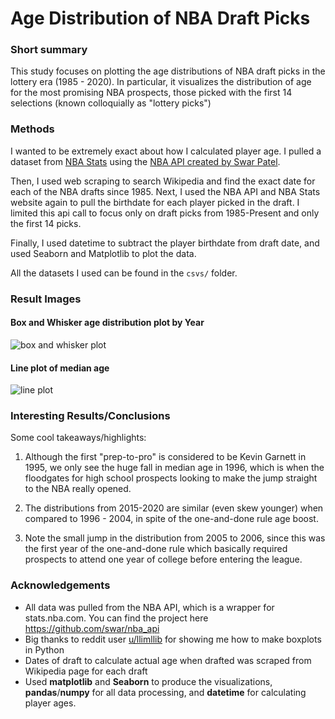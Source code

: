 # Age Distribution of NBA Draft Picks

### Short summary

This study focuses on plotting the age distributions of NBA draft picks
in the lottery era (1985 - 2020). In particular, it visualizes the distribution
of age for the most promising NBA prospects, those picked with the first 14 
selections (known colloquially as "lottery picks")

### Methods

I wanted to be extremely exact about how I calculated player age. I pulled a dataset
from [NBA Stats](stats.nba.com) using the [NBA API created by Swar Patel](https://github.com/swar/nba_api).

Then, I used web scraping to search Wikipedia and find the exact date for each of the NBA
drafts since 1985. Next, I used the NBA API and NBA Stats website again to pull the birthdate
for each player picked in the draft. I limited this api call to focus only on draft picks from
1985-Present and only the first 14 picks.

Finally, I used datetime to subtract the player birthdate from draft date, and used
Seaborn and Matplotlib to plot the data. 

All the datasets I used can be found in the `csvs/` folder.

### Result Images

#### Box and Whisker age distribution plot by Year
![box and whisker plot](https://i.ibb.co/Vw8mnzB/age-lottery-boxplot.jpg)


#### Line plot of median age 
![line plot](https://i.ibb.co/rtvfMVX/age-lottery-lineplot.jpg)

### Interesting Results/Conclusions
Some cool takeaways/highlights:

1. Although the first "prep-to-pro" is considered to be Kevin Garnett in 1995, we only see the huge fall in median age in 1996, which is when the floodgates for high school prospects
looking to make the jump straight to the NBA really opened.

2. The distributions from 2015-2020 are similar (even skew younger) when compared to 1996 - 2004, in spite of the one-and-done rule age boost.

3. Note the small jump in the distribution from 2005 to 2006, since this was the first year of the one-and-done rule which basically required prospects to attend one year of college before entering the league.


### Acknowledgements
- All data was pulled from the NBA API, which is a wrapper for stats.nba.com. You can find the project here https://github.com/swar/nba_api
- Big thanks to reddit user [u/llimllib](http://reddit.com/u/llimllib) for showing me how to make boxplots in Python
- Dates of draft to calculate actual age when drafted was scraped from Wikipedia page for each draft
- Used **matplotlib** and **Seaborn** to produce the visualizations, **pandas**/**numpy** for all data processing, and **datetime** for calculating player ages.
